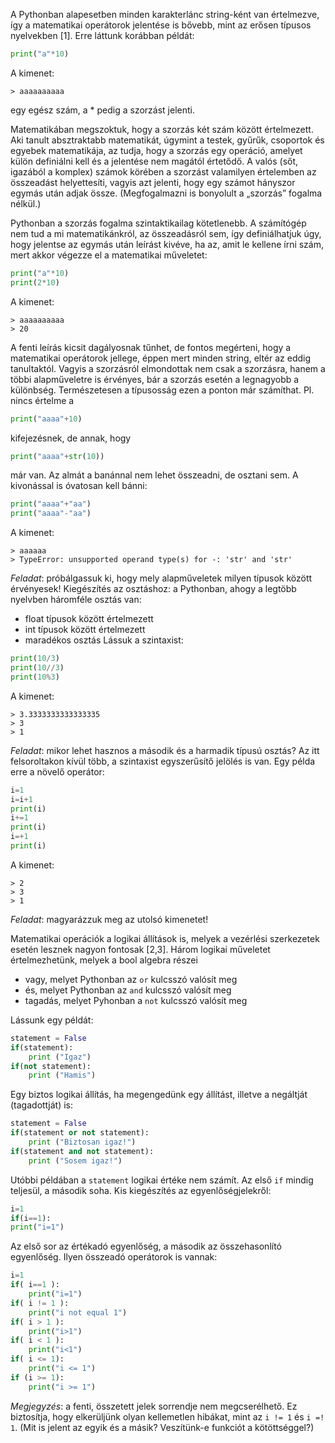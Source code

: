 A Pythonban alapesetben minden karakterlánc string-ként van értelmezve, így a matematikai
operátorok jelentése is bővebb, mint az erősen típusos nyelvekben [1]. Erre láttunk korábban
példát:
```python
print("a"*10)
```
A kimenet:
```
> aaaaaaaaaa
```
egy egész szám, a \* pedig a szorzást jelenti.

Matematikában megszoktuk, hogy a szorzás két szám között értelmezett. Aki tanult
absztraktabb matematikát, úgymint a testek, gyűrűk, csoportok és egyebek matematikája, az
tudja, hogy a szorzás egy operáció, amelyet külön definiálni kell és a jelentése nem magától
értetődő. A valós (sőt, igazából a komplex) számok körében a szorzást valamilyen értelemben
az összeadást helyettesíti, vagyis azt jelenti, hogy egy számot hányszor egymás után adjak
össze. (Megfogalmazni is bonyolult a „szorzás” fogalma nélkül.)

Pythonban a szorzás fogalma szintaktikailag kötetlenebb. A számítógép nem tud a mi
matematikánkról, az összeadásról sem, így definiálhatjuk úgy, hogy jelentse az egymás után
leírást kivéve, ha az, amit le kellene írni szám, mert akkor végezze el a matematikai műveletet:
```python
print("a"*10)
print(2*10)
```
A kimenet:
```
> aaaaaaaaaa
> 20
```
A fenti leírás kicsit dagályosnak tűnhet, de fontos megérteni, hogy a matematikai operátorok
jellege, éppen mert minden string, eltér az eddig tanultaktól. Vagyis a szorzásról elmondottak
nem csak a szorzásra, hanem a többi alapműveletre is érvényes, bár a szorzás esetén a
legnagyobb a különbség. Természetesen a típusosság ezen a ponton már számíthat. Pl. nincs
értelme a
```python
print("aaaa"+10)
```
kifejezésnek, de annak, hogy
```python
print("aaaa"+str(10))
```
már van. Az almát a banánnal nem lehet összeadni, de osztani sem. A kivonással is óvatosan
kell bánni:
```python
print("aaaa"+"aa")
print("aaaa"-"aa")
```
A kimenet:
```
> aaaaaa
> TypeError: unsupported operand type(s) for -: 'str' and 'str'
```
*Feladat*: próbálgassuk ki, hogy mely alapműveletek milyen típusok között érvényesek!
Kiegészítés az osztáshoz: a Pythonban, ahogy a legtöbb nyelvben háromféle osztás van:
- float típusok között értelmezett
- int típusok között értelmezett
- maradékos osztás
Lássuk a szintaxist:
```python
print(10/3)
print(10//3)
print(10%3)
```
A kimenet:
```
> 3.3333333333333335
> 3
> 1
```
*Feladat*: mikor lehet hasznos a második és a harmadik típusú osztás?
Az itt felsoroltakon kívül több, a szintaxist egyszerűsítő jelölés is van. Egy példa erre a növelő
operátor:
```python
i=1
i=i+1
print(i)
i+=1
print(i)
i=+1
print(i)
```
A kimenet:
```
> 2
> 3
> 1
```
*Feladat*: magyarázzuk meg az utolsó kimenetet!

Matematikai operációk a logikai állítások is, melyek a vezérlési szerkezetek esetén lesznek
nagyon fontosak [2,3]. Három logikai műveletet értelmezhetünk, melyek a bool algebra részei

- vagy, melyet Pythonban az ```or``` kulcsszó valósít meg
- és, melyet Pythonban az ```and``` kulcsszó valósít meg
- tagadás, melyet Pyhonban a ```not``` kulcsszó valósít meg

Lássunk egy példát:
```python
statement = False
if(statement):
	print ("Igaz")
if(not statement):
	print ("Hamis")
```
Egy biztos logikai állítás, ha megengedünk egy állítást, illetve a negáltját (tagadottját) is:

```python
statement = False
if(statement or not statement):
	print ("Biztosan igaz!")
if(statement and not statement):
	print ("Sosem igaz!")
```

Utóbbi példában a ```statement``` logikai értéke nem számít. Az első ```if``` mindig teljesül, 
a második soha. Kis kiegészítés az egyenlőségjelekről:
```python
i=1
if(i==1):
print("i=1")
```
Az első sor az értékadó egyenlőség, a második az összehasonlító egyenlőség. Ilyen összeadó
operátorok is vannak:
```python
i=1
if( i==1 ):
	print("i=1")
if( i != 1 ):
	print("i not equal 1")
if( i > 1 ):
	print("i>1")
if( i < 1 ):
	print("i<1")
if( i <= 1):
	print("i <= 1")
if (i >= 1):
	print("i >= 1")
```
*Megjegyzés*: a fenti, összetett jelek sorrendje nem megcserélhető. Ez biztosítja, hogy
elkerüljünk olyan kellemetlen hibákat, mint az ```i != 1``` és ```i =! 1```.
(Mit is jelent az egyik és a másik? Veszítünk-e funkciót a kötöttséggel?)